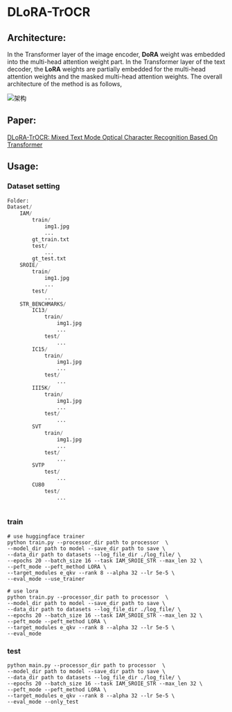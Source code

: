 # DLoRA-TrOCR

## Architecture:
In the Transformer layer of the image encoder, **DoRA** weight was embedded into the multi-head attention weight part. In the Transformer layer of the text decoder, the **LoRA** weights are partially embedded for the multi-head attention weights and the masked multi-head attention weights.
The overall architecture of the method is as follows,

![架构](https://github.com/VceChang/DLoRA-TrOCR/assets/87841835/b8932d51-4645-41af-98f2-6dc2e7bc6213)

## Paper:
[DLoRA-TrOCR: Mixed Text Mode Optical Character Recognition Based On Transformer](https://arxiv.org/abs/2404.12734)


## Usage:
### Dataset setting
```python
Folder:
Dataset/
    IAM/
        train/
            img1.jpg
            ...
        gt_train.txt
        test/
            ...
        gt_test.txt
    SROIE/
        train/
            img1.jpg
            ...
        test/
            ...
    STR_BENCHMARKS/
        IC13/
            train/
                img1.jpg
                ...
            test/
                ...
        IC15/
            train/
                img1.jpg
                ...
            test/
                ...
        III5K/
            train/
                img1.jpg
                ...
            test/
                ...
        SVT
            train/
                img1.jpg
                ...
            test/
                ...
        SVTP
            test/
                ...
        CU80
            test/
                ...
            
```

### train
```shell
# use huggingface trainer
python train.py --processor_dir path to processor  \
--model_dir path to model --save_dir path to save \
--data_dir path to datasets --log_file_dir ./log_file/ \
--epochs 20 --batch_size 16 --task IAM_SROIE_STR --max_len 32 \
--peft_mode --peft_method LORA \
--target_modules e_qkv --rank 8 --alpha 32 --lr 5e-5 \
--eval_mode --use_trainer

# use lora
python train.py --processor_dir path to processor  \
--model_dir path to model --save_dir path to save \
--data_dir path to datasets --log_file_dir ./log_file/ \
--epochs 20 --batch_size 16 --task IAM_SROIE_STR --max_len 32 \
--peft_mode --peft_method LORA \
--target_modules e_qkv --rank 8 --alpha 32 --lr 5e-5 \
--eval_mode
```

### test
```shell
python main.py --processor_dir path to processor  \
--model_dir path to model --save_dir path to save \
--data_dir path to datasets --log_file_dir ./log_file/ \
--epochs 20 --batch_size 16 --task IAM_SROIE_STR --max_len 32 \
--peft_mode --peft_method LORA \
--target_modules e_qkv --rank 8 --alpha 32 --lr 5e-5 \
--eval_mode --only_test
```


